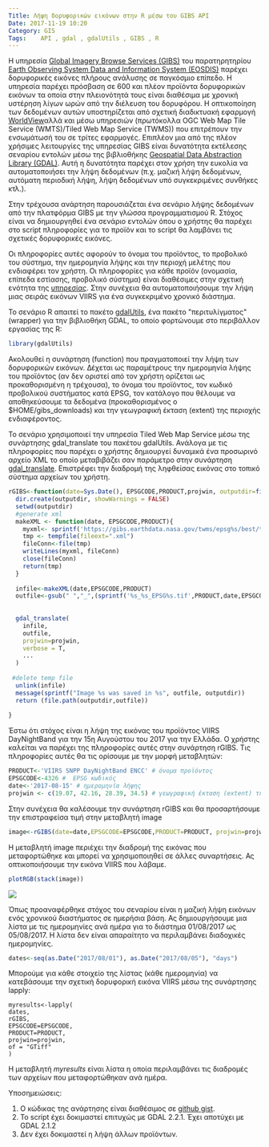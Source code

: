 ```yaml
---
Title: Λήψη δορυφορικών εικόνων στην R μέσω του GIBS API
Date: 2017-11-19 10:20
Category: GIS
Tags:    API , gdal , gdalUtils , GIBS , R
---
```


Η υπηρεσία [Global Imagery Browse Services (GIBS)](https://wiki.earthdata.nasa.gov/display/GIBS/Global+Imagery+Browse+Services+-+GIBS) του παρατηρητηρίου [Earth Observing System Data and Information System (EOSDIS)](https://earthdata.nasa.gov/) παρέχει δορυφορικές εικόνες πλήρους ανάλυσης σε παγκόσμιο επίπεδο. Η υπηρεσία παρέχει πρόσβαση σε 600 και πλέον προϊόντα δορυφορικών εικόνων τα οποία στην πλειονότητά τους είναι διαθέσιμα με χρονική υστέρηση λίγων ωρών από την διέλευση του δορυφόρου. Η οπτικοποίηση των δεδομένων αυτών υποστηρίζεται από σχετική διαδικτυακή εφαρμογή [WorldView](https://worldview.earthdata.nasa.gov/)αλλά και μέσω υπηρεσιών (πρωτόκολλα OGC Web Map Tile Service (WMTS)/Tiled Web Map Service (TWMS)) που επιτρέπουν την ενσωμάτωσή του σε τρίτες εφαρμογές. Επιπλέον μια από της πλέον χρήσιμες λειτουργίες της υπηρεσίας GIBS είναι δυνατότητα εκτέλεσης σεναρίου εντολών μέσω της βιβλιοθήκης [Geospatial Data Abstraction Library (GDAL)](http://www.gdal.org/). Αυτή η δυνατότητα παρέχει στον χρήση την ευκολία να αυτοματοποιήσει την λήψη δεδομένων (π.χ. μαζική λήψη δεδομένων, αυτόματη περιοδική λήψη, λήψη δεδομένων υπό συγκεκριμένες συνθήκες κτλ.).

Στην τρέχουσα ανάρτηση παρουσιάζεται ένα σενάριο λήψης δεδομένων από την πλατφόρμα GIBS με την γλώσσα προγραμματισμού R. Στόχος είναι να δημιουργηθεί ένα σενάριο εντολών όπου ο χρήστης θα παρέχει στο script πληροφορίες για το προϊόν και το script θα λαμβάνει τις σχετικές δορυφορικές εικόνες.

Οι πληροφορίες αυτές αφορούν το όνομα του προϊόντος, το προβολικό του σύστημα, την ημερομηνία λήψης και την περιοχή μελέτης που ενδιαφέρει τον χρήστη. Οι πληροφορίες για κάθε προϊόν (ονομασία, επίπεδα εστίασης, προβολικό σύστημα) είναι διαθέσιμες στην σχετική ενότητα της [υπηρεσίας](https://wiki.earthdata.nasa.gov/display/GIBS/GIBS+Available+Imagery+Products). Στην συνέχεια θα αυτοματοποιήσουμε την λήψη μιας σειράς εικόνων VIIRS για ένα συγκεκριμένο χρονικό διάστημα.

Το σενάριο R απαιτεί το πακέτο [gdalUtils](https://cran.r-project.org/web/packages/gdalUtils/index.html), ένα πακέτο "περιτυλίγµατος" (wrapper) για την βιβλιοθήκη GDAL, το οποίο φορτώνουμε στο περιβάλλον εργασίας της R:

    
```R
library(gdalUtils)
```

Ακολουθεί η συνάρτηση (function) που πραγματοποιεί την λήψη των δορυφορικών εικόνων. Δέχεται ως παραμέτρους την ημερομηνία λήψης του προϊόντος (αν δεν οριστεί από τον χρήστη ορίζεται ως προκαθορισμένη η τρέχουσα), το όνομα του προϊόντος, τον κωδικό προβολικού συστήματος κατά EPSG, τον κατάλογο που θέλουμε να αποθηκεύσουμε τα δεδομένα (προκαθορισμένος ο $HOME/gibs_downloads) και την γεωγραφική έκταση (extent) της περιοχής ενδιαφέροντος.

Το σενάριο χρησιμοποιεί την υπηρεσία Tiled Web Map Service μέσω της συνάρτησης gdal_translate του πακέτου gdalUtils. Ανάλογα με τις πληροφορίες που παρέχει ο χρήστης δημιουργεί δυναμικά ένα προσωρινό αρχείο XML το οποίο μεταβιβάζει σαν παράμετρο στην συνάρτηση [gdal_translate](http://www.gdal.org/gdal_translate.html). Επιστρέφει την διαδρομή της ληφθείσας εικόνας στο τοπικό σύστημα αρχείων του χρήστη.

    
```R
rGIBS<-function(date=Sys.Date(), EPSGCODE,PRODUCT,projwin, outputdir=file.path(Sys.getenv("HOME"),"gibs_downloads"),...){
  dir.create(outputdir, showWarnings = FALSE)
  setwd(outputdir)
  #generate xml
  makeXML <- function(date, EPSGCODE,PRODUCT){
    myxml<- sprintf('https://gibs.earthdata.nasa.gov/twms/epsg%s/best/twms.cgi?%s tileset%s',EPSGCODE, PRODUCT, date)
    tmp <- tempfile(fileext=".xml")
    fileConn<-file(tmp)
    writeLines(myxml, fileConn)
    close(fileConn)
    return(tmp)
  }
 
  infile<-makeXML(date,EPSGCODE,PRODUCT)
  outfile<-gsub(" ","_",(sprintf('%s_%s_EPSG%s.tif',PRODUCT,date,EPSGCODE)))
 
 
  gdal_translate(
    infile,
    outfile,
    projwin=projwin,
    verbose = T,
    ...
  )
 
 #delete temp file
  unlink(infile)
  message(sprintf("Image %s was saved in %s", outfile, outputdir))
  return (file.path(outputdir,outfile))
 
}


```

Έστω ότι στόχος είναι η λήψη της εικόνας του προϊόντος VIIRS DayNightBand για την 15η Αυγούστου του 2017 για την Ελλάδα. Ο χρήστης καλείται να παρέχει της πληροφορίες αυτές στην συνάρτηση rGIBS. Τις πληροφορίες αυτές θα τις ορίσουμε με την μορφή μεταβλητών:

```R
PRODUCT<-'VIIRS SNPP DayNightBand ENCC' # όνομα προϊόντος
EPSGCODE<-4326 #  EPSG κωδικός
date<-'2017-08-15' # ημερομηνία λήψης
projwin <- c(19.07, 42.16, 28.39, 34.5) # γεωγραφική έκταση (extent) της περιοχής μελέτης
```

Στην συνέχεια θα καλέσουμε την συνάρτηση rGIBS και θα προσαρτήσουμε την επιστραφείσα τιμή στην μεταβλητή image


```R
image<-rGIBS(date=date,EPSGCODE=EPSGCODE,PRODUCT=PRODUCT, projwin=projwin, of = "GTiff")
```

Η μεταβλητή image περιέχει την διαδρομή της εικόνας που μεταφορτώθηκε και μπορεί να χρησιμοποιηθεί σε άλλες συναρτήσεις.
Ας οπτικοποιήσουμε την εικόνα VIIRS που λάβαμε.


```R
plotRGB(stack(image))
```

![]({static}images/Rplot_Nighttime_Imagery-286x300.png)


Όπως προαναφέρθηκε στόχος του σεναρίου είναι η μαζική λήψη εικόνων ενός χρονικού διαστήματος σε ημερήσια βάση.
Ας δημιουργήσουμε μια λίστα με τις ημερομηνίες ανά ημέρα για το διάστημα 01/08/2017 ως 05/08/2017. Η λίστα δεν είναι απαραίτητο να περιλαμβάνει διαδοχικές ημερομηνίες.

```R
dates<-seq(as.Date("2017/08/01"), as.Date("2017/08/05"), "days")
```
Μπορούμε για κάθε στοιχείο της λίστας (κάθε ημερομηνία) να κατεβάσουμε την σχετική δορυφορική εικόνα VIIRS μέσω της συνάρτησης lapply:

```
myresults<-lapply(
dates,
rGIBS,
EPSGCODE=EPSGCODE,
PRODUCT=PRODUCT,
projwin=projwin,
of = "GTiff"
)
```

Η μεταβλητή *myresults* είναι λίστα η οποία περιλαμβάνει τις διαδρομές των αρχείων που μεταφορτώθηκαν ανά ημέρα.

Υποσημειώσεις:
1. Ο κώδικας της ανάρτησης είναι διαθέσιμος σε [github gist](https://gist.github.com/kokkytos/59421f6b62df85fecba05a0ffd0cfba1).
2. Το script έχει δοκιμαστεί επιτυχώς με GDAL 2.2.1. Έχει αποτύχει με GDAL 2.1.2
3. Δεν έχει δοκιμαστεί η λήψη άλλων προϊόντων.
